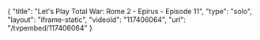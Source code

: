 {
    "title": "Let's Play Total War: Rome 2 - Epirus - Episode 11",
    "type": "solo",
    "layout": "iframe-static",
    "videoId": "117406064",
    "url": "\/tvpembed\/117406064"
}